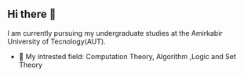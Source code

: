 ## Hi there 👋
I am currently pursuing my undergraduate studies at the Amirkabir University of Tecnology(AUT).
- 🌱 My intrested field: Computation Theory, Algorithm ,Logic and Set Theory

